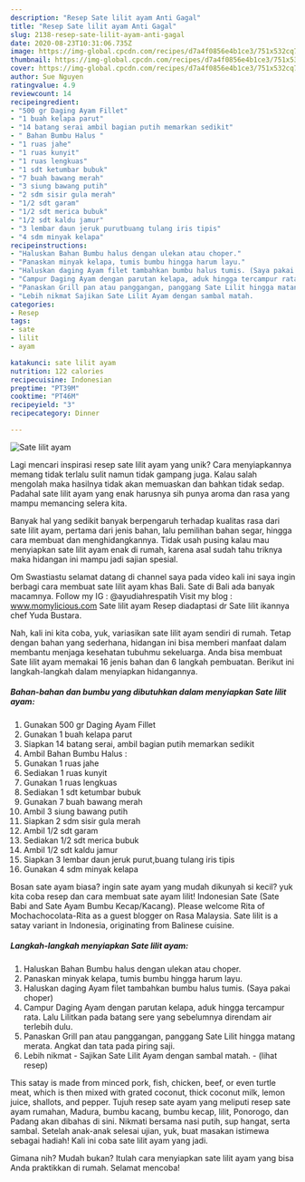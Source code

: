 ```yaml
---
description: "Resep Sate lilit ayam Anti Gagal"
title: "Resep Sate lilit ayam Anti Gagal"
slug: 2138-resep-sate-lilit-ayam-anti-gagal
date: 2020-08-23T10:31:06.735Z
image: https://img-global.cpcdn.com/recipes/d7a4f0856e4b1ce3/751x532cq70/sate-lilit-ayam-foto-resep-utama.jpg
thumbnail: https://img-global.cpcdn.com/recipes/d7a4f0856e4b1ce3/751x532cq70/sate-lilit-ayam-foto-resep-utama.jpg
cover: https://img-global.cpcdn.com/recipes/d7a4f0856e4b1ce3/751x532cq70/sate-lilit-ayam-foto-resep-utama.jpg
author: Sue Nguyen
ratingvalue: 4.9
reviewcount: 14
recipeingredient:
- "500 gr Daging Ayam Fillet"
- "1 buah kelapa parut"
- "14 batang serai ambil bagian putih memarkan sedikit"
- " Bahan Bumbu Halus "
- "1 ruas jahe"
- "1 ruas kunyit"
- "1 ruas lengkuas"
- "1 sdt ketumbar bubuk"
- "7 buah bawang merah"
- "3 siung bawang putih"
- "2 sdm sisir gula merah"
- "1/2 sdt garam"
- "1/2 sdt merica bubuk"
- "1/2 sdt kaldu jamur"
- "3 lembar daun jeruk purutbuang tulang iris tipis"
- "4 sdm minyak kelapa"
recipeinstructions:
- "Haluskan Bahan Bumbu halus dengan ulekan atau choper."
- "Panaskan minyak kelapa, tumis bumbu hingga harum layu."
- "Haluskan daging Ayam filet tambahkan bumbu halus tumis. (Saya pakai choper)"
- "Campur Daging Ayam dengan parutan kelapa, aduk hingga tercampur rata. Lalu Lilitkan pada batang sere yang sebelumnya direndam air terlebih dulu."
- "Panaskan Grill pan atau panggangan, panggang Sate Lilit hingga matang merata. Angkat dan tata pada piring saji."
- "Lebih nikmat Sajikan Sate Lilit Ayam dengan sambal matah.             (lihat resep)"
categories:
- Resep
tags:
- sate
- lilit
- ayam

katakunci: sate lilit ayam 
nutrition: 122 calories
recipecuisine: Indonesian
preptime: "PT39M"
cooktime: "PT46M"
recipeyield: "3"
recipecategory: Dinner

---
```



![Sate lilit ayam](https://img-global.cpcdn.com/recipes/d7a4f0856e4b1ce3/751x532cq70/sate-lilit-ayam-foto-resep-utama.jpg)

Lagi mencari inspirasi resep sate lilit ayam yang unik? Cara menyiapkannya memang tidak terlalu sulit namun tidak gampang juga. Kalau salah mengolah maka hasilnya tidak akan memuaskan dan bahkan tidak sedap. Padahal sate lilit ayam yang enak harusnya sih punya aroma dan rasa yang mampu memancing selera kita.

Banyak hal yang sedikit banyak berpengaruh terhadap kualitas rasa dari sate lilit ayam, pertama dari jenis bahan, lalu pemilihan bahan segar, hingga cara membuat dan menghidangkannya. Tidak usah pusing kalau mau menyiapkan sate lilit ayam enak di rumah, karena asal sudah tahu triknya maka hidangan ini mampu jadi sajian spesial.

Om Swastiastu selamat datang di channel saya pada video kali ini saya ingin berbagi cara membuat sate lilit ayam khas Bali. Sate di Bali ada banyak macamnya. Follow my IG : @ayudiahrespatih Visit my blog : www.momylicious.com Sate lilit ayam Resep diadaptasi dr Sate lilit ikannya chef Yuda Bustara.


Nah, kali ini kita coba, yuk, variasikan sate lilit ayam sendiri di rumah. Tetap dengan bahan yang sederhana, hidangan ini bisa memberi manfaat dalam membantu menjaga kesehatan tubuhmu sekeluarga. Anda bisa membuat Sate lilit ayam memakai 16 jenis bahan dan 6 langkah pembuatan. Berikut ini langkah-langkah dalam menyiapkan hidangannya.

<!--inarticleads1-->

##### Bahan-bahan dan bumbu yang dibutuhkan dalam menyiapkan Sate lilit ayam:

1. Gunakan 500 gr Daging Ayam Fillet
1. Gunakan 1 buah kelapa parut
1. Siapkan 14 batang serai, ambil bagian putih memarkan sedikit
1. Ambil  Bahan Bumbu Halus :
1. Gunakan 1 ruas jahe
1. Sediakan 1 ruas kunyit
1. Gunakan 1 ruas lengkuas
1. Sediakan 1 sdt ketumbar bubuk
1. Gunakan 7 buah bawang merah
1. Ambil 3 siung bawang putih
1. Siapkan 2 sdm sisir gula merah
1. Ambil 1/2 sdt garam
1. Sediakan 1/2 sdt merica bubuk
1. Ambil 1/2 sdt kaldu jamur
1. Siapkan 3 lembar daun jeruk purut,buang tulang iris tipis
1. Gunakan 4 sdm minyak kelapa


Bosan sate ayam biasa? ingin sate ayam yang mudah dikunyah si kecil? yuk kita coba resep dan cara membuat sate ayam lilit! Indonesian Sate (Sate Babi and Sate Ayam Bumbu Kecap/Kacang). Please welcome Rita of Mochachocolata-Rita as a guest blogger on Rasa Malaysia. Sate lilit is a satay variant in Indonesia, originating from Balinese cuisine. 

<!--inarticleads2-->

##### Langkah-langkah menyiapkan Sate lilit ayam:

1. Haluskan Bahan Bumbu halus dengan ulekan atau choper.
1. Panaskan minyak kelapa, tumis bumbu hingga harum layu.
1. Haluskan daging Ayam filet tambahkan bumbu halus tumis. (Saya pakai choper)
1. Campur Daging Ayam dengan parutan kelapa, aduk hingga tercampur rata. Lalu Lilitkan pada batang sere yang sebelumnya direndam air terlebih dulu.
1. Panaskan Grill pan atau panggangan, panggang Sate Lilit hingga matang merata. Angkat dan tata pada piring saji.
1. Lebih nikmat - Sajikan Sate Lilit Ayam dengan sambal matah. -             (lihat resep)


This satay is made from minced pork, fish, chicken, beef, or even turtle meat, which is then mixed with grated coconut, thick coconut milk, lemon juice, shallots, and pepper. Tujuh resep sate ayam yang meliputi resep sate ayam rumahan, Madura, bumbu kacang, bumbu kecap, lilit, Ponorogo, dan Padang akan dibahas di sini. Nikmati bersama nasi putih, sup hangat, serta sambal. Setelah anak-anak selesai ujian, yuk, buat masakan istimewa sebagai hadiah! Kali ini coba sate lilit ayam yang jadi. 

Gimana nih? Mudah bukan? Itulah cara menyiapkan sate lilit ayam yang bisa Anda praktikkan di rumah. Selamat mencoba!
